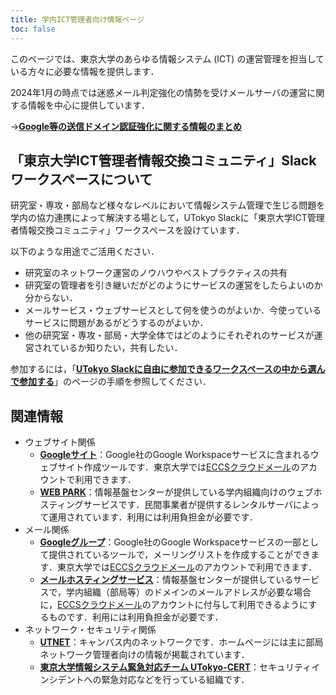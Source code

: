```yaml
---
title: 学内ICT管理者向け情報ページ
toc: false
---
```


このページでは、東京大学のあらゆる情報システム (ICT) の運営管理を担当している方々に必要な情報を提供します．

2024年1月の時点では迷惑メール判定強化の情勢を受けメールサーバの運営に関する情報を中心に提供しています．

→**[Google等の送信ドメイン認証強化に関する情報のまとめ](/notice/2024/01-mail_server)**

## 「東京大学ICT管理者情報交換コミュニティ」Slackワークスペースについて

研究室・専攻・部局など様々なレベルにおいて情報システム管理で生じる問題を学内の協力連携によって解決する場として，UTokyo Slackに「東京大学ICT管理者情報交換コミュニティ」ワークスペースを設けています．

以下のような用途でご活用ください．

- 研究室のネットワーク運営のノウハウやベストプラクティスの共有
- 研究室の管理者を引き継いだがどのようにサービスの運営をしたらよいのか分からない．
- メールサービス・ウェブサービスとして何を使うのがよいか．今使っているサービスに問題があるがどうするのがよいか．
- 他の研究室・専攻・部局・大学全体ではどのようにそれぞれのサービスが運営されているか知りたい，共有したい．

参加するには，「**[UTokyo Slackに自由に参加できるワークスペースの中から選んで参加する](/slack/join)**」のページの手順を参照してください．

## 関連情報

- ウェブサイト関係
    - **[Googleサイト](https://support.google.com/sites/?hl=ja#topic=7184580)**：Google社のGoogle Workspaceサービスに含まれるウェブサイト作成ツールです．東京大学では[ECCSクラウドメール](/google/)のアカウントで利用できます．
    - **[WEB PARK](https://www.itc.u-tokyo.ac.jp/education/services/webpark/)**：情報基盤センターが提供している学内組織向けのウェブホスティングサービスです．民間事業者が提供するレンタルサーバによって運用されています．利用には利用負担金が必要です．
- メール関係
    - **[Googleグループ](/articles/google-groups/)**：Google社のGoogle Workspaceサービスの一部として提供されているツールで，メーリングリストを作成することができます．東京大学では[ECCSクラウドメール](/google/)のアカウントで利用できます．
    - **[メールホスティングサービス](https://mh.ecc.u-tokyo.ac.jp/)**：情報基盤センターが提供しているサービスで，学内組織（部局等）のドメインのメールアドレスが必要な場合に，[ECCSクラウドメール](/google/)のアカウントに付与して利用できるようにするものです．利用には利用負担金が必要です．
- ネットワーク・セキュリティ関係  
    - **[UTNET](https://www.nc.u-tokyo.ac.jp/)**：キャンパス内のネットワークです．ホームページには主に部局ネットワーク管理者向けの情報が掲載されています．
    - **[東京大学情報システム緊急対応チーム UTokyo-CERT](https://cert.u-tokyo.ac.jp/)**：セキュリティインシデントへの緊急対応などを行っている組織です．
